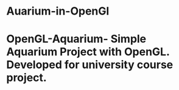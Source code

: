 # Auarium-in-OpenGl
# OpenGL-Aquarium-  Simple Aquarium Project with OpenGL.  Developed for university course project.
